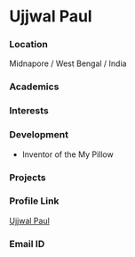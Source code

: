 # Ujjwal Paul

### Location

Midnapore / West Bengal / India

### Academics



### Interests



### Development

- Inventor of the My Pillow

### Projects



### Profile Link

[Ujjwal Paul](https://github.com/ujjwalpaul005)

### Email ID



